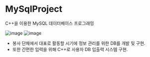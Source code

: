 # MySqlProject
C++을 이용한 MySQL 데이터베이스 프로그래밍

![image](https://user-images.githubusercontent.com/54873618/168943681-38f8230e-18fb-4fc8-95a8-66ab83eadcc7.png)
![image](https://user-images.githubusercontent.com/54873618/168943690-7ab3f7a0-c4f5-480f-ae0c-7492720e74df.png)



- 봉사 단체에서 대표로 활동할 시기에 정보 관리를 위한 DB를 개발 및 구현.
- 또한 간편한 입력을 위해 C++로 사용자 DB 입출력 시스템 구현.
